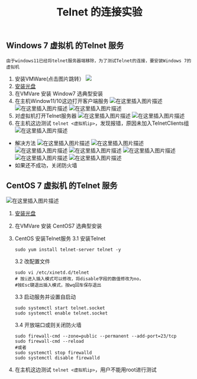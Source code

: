 ﻿---
title:  Telnet 的连接实验
index: false
icon: laptop-code
category:
	- 随笔
	- telnet
---
<meta name="referrer" content="no-referrer"/>



## Windows 7 虚拟机 的Telnet 服务
    由于windows11已经将telnet服务器端移除，为了测试Telnet的连接，要安装Windows 7的虚拟机
 1. 安装VMWare(点击图片跳转）
	<a href="https://www.vmware.com/products/desktop-hypervisor/workstation-and-fusion"><img src="https://i-blog.csdnimg.cn/direct/6ca11a67a9a042e5a913948249bef72b.png#pic_center"></a> 
  2. [安装光盘](https://msdn.itellyou.cn/)
  3. 在VMVare 安装 Window7 选典型安装
  4. 在主机Window11/10这边打开客户端服务
  ![在这里插入图片描述](https://i-blog.csdnimg.cn/direct/99e2cef894a64f668089ac207620e561.png)
![在这里插入图片描述](https://i-blog.csdnimg.cn/direct/c0853b204d3e4ec2ba7c40b12c5bd409.png)
![在这里插入图片描述](https://i-blog.csdnimg.cn/direct/62bc740529cc4a05863910796c1f5569.png)
5. 对虚拟机打开Telnet服务器
![在这里插入图片描述](https://i-blog.csdnimg.cn/direct/20abf4dbbf3f4877b2da9c5affc0ac19.png)
![在这里插入图片描述](https://i-blog.csdnimg.cn/direct/aaf948125aba4a6da1a6edb47c6693c3.png)
6. 在主机这边测试 `telnet <虚拟机ip>`，发现报错，原因未加入TelnetClients组
![在这里插入图片描述](https://i-blog.csdnimg.cn/direct/4bbe2c6391ba48ca99959b94e9264c8d.png)
- 解决方法
![在这里插入图片描述](https://i-blog.csdnimg.cn/direct/468a21754057443d844c054afa5c9b16.png#pic_center)
![在这里插入图片描述](https://i-blog.csdnimg.cn/direct/5b044052f6d34814a48409d1ef6169d2.png#pic_center)
![在这里插入图片描述](https://i-blog.csdnimg.cn/direct/a995a486f35e4842aa10bfc3a5b9ccfb.png#pic_center)
![在这里插入图片描述](https://i-blog.csdnimg.cn/direct/c84c11403da5450abae1d334fde417fe.png#pic_center)
![在这里插入图片描述](https://i-blog.csdnimg.cn/direct/2c3c16e4bc374a3f9fa3bd4c7a636bcc.png#pic_center)
![在这里插入图片描述](https://i-blog.csdnimg.cn/direct/db51aa6f4eaf4b108ccae066fce1c5d3.png#pic_center)
![在这里插入图片描述](https://i-blog.csdnimg.cn/direct/d84f3202e56f449cb70c21ec05492f4b.png)
- 如果还不成功，关闭防火墙
## CentOS 7 虚拟机 的Telnet 服务
![在这里插入图片描述](https://i-blog.csdnimg.cn/direct/06779940adab4f6b8d0759a6aa0f310d.png#pic_center)

1. [安装光盘](https://mirrors.aliyun.com/centos/7/isos/x86_64/)
2. 在VMVare 安装 CentOS7 选典型安装
3. CentOS 安装Telnet服务
	3.1 安装Telnet
	```shell
	sudo yum install telnet-server telnet -y
	```

    3.2 改配置文件
   	```shell
   	sudo vi /etc/xinetd.d/telnet
   	# 按i进入插入模式可以修改，将disable字段的数值修改为no，
   	#按Esc键退出插入模式，按wq回车保存退出
   	```
   	3.3 启动服务并设置自启动
	```shell
	sudo systemctl start telnet.socket
	sudo systemctl enable telnet.socket
	```
   	3.4 开放端口或则关闭防火墙
   	```shell
   	sudo firewall-cmd --zone=public --permanent --add-port=23/tcp
	sudo firewall-cmd --reload
	#或者
	sudo systemctl stop firewalld
	sudo systemctl disable firewalld
	```
4. 在主机这边测试 `telnet <虚拟机ip>`，用户不能用root进行测试
   

